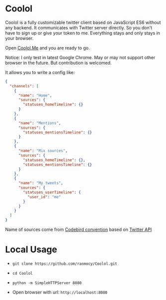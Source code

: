 # Coolol

Coolol is a fully customizable twitter client based on JavaScript ES6 without any backend. It communicates with Twitter server directly. So you don't have to sign up or give your token to me. Everything stays and only stays in your browser.

Open [Coolol.Me](http://coolol.me) and you are ready to go.

Notice: I only test in latest Google Chrome. May or may not support other browser in the future. But contribution is welcomed.

It allows you to write a config like:

```json
{
  "channels": [
    {
      "name": "Home",
      "sources": {
        "statuses_homeTimeline": {}
      }
    },
    {
      "name": "Mentions",
      "sources": {
        "statuses_mentionsTimeline": {}
      }
    },
    {
      "name": "Mix sources",
      "sources": {
        "statuses_homeTimeline": {},
        "statuses_mentionsTimeline": {}
      }
    },
    {
      "name": "My tweets",
      "sources": {
        "statuses_userTimeline": {
          "user_id": "me"
        }
      }
    }
  ]
}
```

Name of sources come from [Codebird convention][codebirdMapping] based on [Twitter API][twitterApi]


# Local Usage

* `git clone https://github.com/ranmocy/Coolol.git`
* `cd Coolol`
* `python -m SimpleHTTPServer 8080`
* Open browser with url: `http://localhost:8080`


   [codebirdMapping]: https://github.com/jublonet/codebird-js#mapping-api-methods-to-codebird-function-calls (Codebird API Mapping)
   [twitterApi]: https://dev.twitter.com/rest/public (Twitter REST API)
